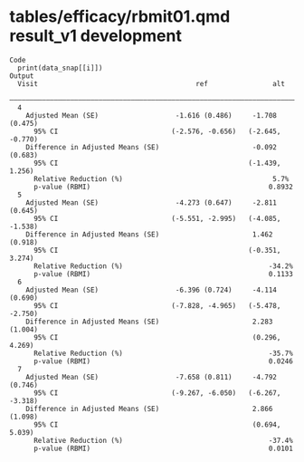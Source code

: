 # tables/efficacy/rbmit01.qmd result_v1 development

    Code
      print(data_snap[[i]])
    Output
      Visit                                       ref                alt       
      —————————————————————————————————————————————————————————————————————————
      4                                                                        
        Adjusted Mean (SE)                   -1.616 (0.486)     -1.708 (0.475) 
          95% CI                            (-2.576, -0.656)   (-2.645, -0.770)
        Difference in Adjusted Means (SE)                       -0.092 (0.683) 
          95% CI                                               (-1.439, 1.256) 
          Relative Reduction (%)                                     5.7%      
          p-value (RBMI)                                            0.8932     
      5                                                                        
        Adjusted Mean (SE)                   -4.273 (0.647)     -2.811 (0.645) 
          95% CI                            (-5.551, -2.995)   (-4.085, -1.538)
        Difference in Adjusted Means (SE)                       1.462 (0.918)  
          95% CI                                               (-0.351, 3.274) 
          Relative Reduction (%)                                    -34.2%     
          p-value (RBMI)                                            0.1133     
      6                                                                        
        Adjusted Mean (SE)                   -6.396 (0.724)     -4.114 (0.690) 
          95% CI                            (-7.828, -4.965)   (-5.478, -2.750)
        Difference in Adjusted Means (SE)                       2.283 (1.004)  
          95% CI                                                (0.296, 4.269) 
          Relative Reduction (%)                                    -35.7%     
          p-value (RBMI)                                            0.0246     
      7                                                                        
        Adjusted Mean (SE)                   -7.658 (0.811)     -4.792 (0.746) 
          95% CI                            (-9.267, -6.050)   (-6.267, -3.318)
        Difference in Adjusted Means (SE)                       2.866 (1.098)  
          95% CI                                                (0.694, 5.039) 
          Relative Reduction (%)                                    -37.4%     
          p-value (RBMI)                                            0.0101     

